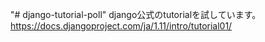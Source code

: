 "# django-tutorial-poll" 
django公式のtutorialを試しています。
https://docs.djangoproject.com/ja/1.11/intro/tutorial01/

